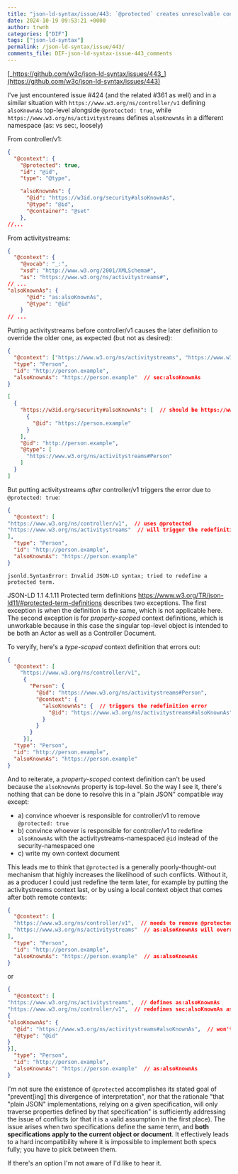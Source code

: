 ```yaml
---
title: "json-ld-syntax/issue/443: `@protected` creates unresolvable conflicts when the same term is defined in two contexts top-level"
date: 2024-10-19 09:53:21 +0000
author: trwnh
categories: ["DIF"]
tags: ["json-ld-syntax"]
permalink: /json-ld-syntax/issue/443/
comments_file: DIF-json-ld-syntax-issue-443_comments
---
```


[_https://github.com/w3c/json-ld-syntax/issues/443_](https://github.com/w3c/json-ld-syntax/issues/443)

I've just encountered issue #424 (and the related #361 as well) and in a similar situation with `https://www.w3.org/ns/controller/v1` defining `alsoKnownAs` top-level alongside `@protected: true`, while `https://www.w3.org/ns/activitystreams` defines `alsoKnownAs` in a different namespace (as: vs sec:, loosely)

From controller/v1:

```json
{
  "@context": {
    "@protected": true,
    "id": "@id",
    "type": "@type",

    "alsoKnownAs": {
      "@id": "https://w3id.org/security#alsoKnownAs",
      "@type": "@id",
      "@container": "@set"
    },
//...
```

From activitystreams:

```json
{
  "@context": {
    "@vocab": "_:",
    "xsd": "http://www.w3.org/2001/XMLSchema#",
    "as": "https://www.w3.org/ns/activitystreams#",
// ...
"alsoKnownAs": {
      "@id": "as:alsoKnownAs",
      "@type": "@id"
    }
// ...
```

Putting activitystreams before controller/v1 causes the later definition to override the older one, as expected (but not as desired):

```json
{
  "@context": ["https://www.w3.org/ns/activitystreams", "https://www.w3.org/ns/controller/v1"],
  "type": "Person",
  "id": "http://person.example",
  "alsoKnownAs": "https://person.example"  // sec:alsoKnownAs
}
```
```json
[
  {
    "https://w3id.org/security#alsoKnownAs": [  // should be https://www.w3.org/ns/activitystreams#alsoKnownAs
      {
        "@id": "https://person.example"
      }
    ],
    "@id": "http://person.example",
    "@type": [
      "https://www.w3.org/ns/activitystreams#Person"
    ]
  }
]
```

But putting activitystreams *after* controller/v1 triggers the error due to `@protected: true`:

```json
{
  "@context": [
"https://www.w3.org/ns/controller/v1",  // uses @protected
"https://www.w3.org/ns/activitystreams"  // will trigger the redefinition error
],
  "type": "Person",
  "id": "http://person.example",
  "alsoKnownAs": "https://person.example"
}
```
```
jsonld.SyntaxError: Invalid JSON-LD syntax; tried to redefine a protected term.
```

JSON-LD 1.1 4.1.11 Protected term definitions https://www.w3.org/TR/json-ld11/#protected-term-definitions describes two exceptions. The first exception is when the definition is the same, which is not applicable here. The second exception is for *property-scoped* context definitions, which is unworkable because in this case the singular top-level object is intended to be both an Actor as well as a Controller Document.

To veryify, here's a *type-scoped* context definition that errors out:

```json
{
  "@context": [
    "https://www.w3.org/ns/controller/v1",
     {
       "Person": {
         "@id": "https://www.w3.org/ns/activitystreams#Person",
         "@context": {
           "alsoKnownAs": {  // triggers the redefinition error
             "@id": "https://www.w3.org/ns/activitystreams#alsoKnownAs"
           }
         }
       }
     }],
  "type": "Person",
  "id": "http://person.example",
  "alsoKnownAs": "https://person.example"
}
```

And to reiterate, a *property-scoped* context definition can't be used because the `alsoKnownAs` property is top-level. So the way I see it, there's nothing that can be done to resolve this in a "plain JSON" compatible way except:

- a) convince whoever is responsible for controller/v1 to remove `@protected: true`
- b) convince whoever is responsible for controller/v1 to redefine `alsoKnownAs` with the activitystreams-namespaced `@id` instead of the security-namespaced one
- c) write my own context document

This leads me to think that `@protected` is a generally poorly-thought-out mechanism that highly increases the likelihood of such conflicts. Without it, as a producer I could just redefine the term later, for example by putting the activitystreams context last, or by using a local context object that comes after both remote contexts:


```json
{
  "@context": [
  "https://www.w3.org/ns/controller/v1",  // needs to remove @protected
  "https://www.w3.org/ns/activitystreams"  // as:alsoKnownAs will override controller/v1's sec:alsoKnownAs
],
  "type": "Person",
  "id": "http://person.example",
  "alsoKnownAs": "https://person.example"  // as:alsoKnownAs
}
```

or


```json
{
  "@context": [
"https://www.w3.org/ns/activitystreams",  // defines as:alsoKnownAs
"https://www.w3.org/ns/controller/v1",  // redefines sec:alsoKnownAs as @protected 
{
"alsoKnownAs": {
  "@id": "https://www.w3.org/ns/activitystreams#alsoKnownAs",  // won't work unless controller/v1 removes @protected
  "@type": "@id"
}
}],
  "type": "Person",
  "id": "http://person.example",
  "alsoKnownAs": "https://person.example"  // as:alsoKnownAs
}
```

I'm not sure the existence of `@protected` accomplishes its stated goal of "prevent[ing] this divergence of interpretation", nor that the rationale "that "plain JSON" implementations, relying on a given specification, will only traverse properties defined by that specification" is sufficiently addressing the issue of conflicts (or that it is a valid assumption in the first place). The issue arises when two specifications define the same term, and **both specifications apply to the current object or document**. It effectively leads to a hard incompatibility where it is impossible to implement both specs fully; you have to pick between them.

If there's an option I'm not aware of I'd like to hear it.